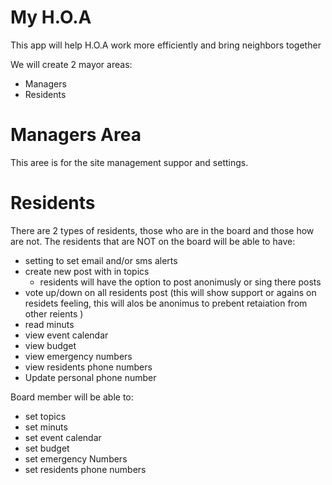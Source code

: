 # My H.O.A

This app will help H.O.A work more efficiently and bring neighbors together

We will create 2 mayor areas: 
* Managers
* Residents 

# Managers Area 
This aree is for the site management suppor and settings.

# Residents 
There are 2 types of residents, those who are in the board and those how are not.
The residents that are NOT on the board will be able to have:
* setting to set email and/or sms alerts
* create new post with in topics
  * residents will have the option to post anonimusly or sing there posts
* vote up/down on all residents post (this will show support or agains on residets feeling, this will alos be anonimus to prebent retaiation from other reients ) 
* read minuts
* view event calendar 
* view budget 
* view emergency numbers 
* view residents phone numbers 
* Update personal phone number


Board member will be able to:
* set topics
* set minuts 
* set event calendar 
* set budget 
* set emergency Numbers 
* set residents phone numbers 

